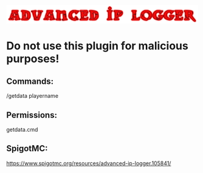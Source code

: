 ![AdvancedIPLogger](https://github.com/JavaDevMC/images/blob/main/Advanced-IP-Logger.png?raw=true)

# Do not use this plugin for malicious purposes!

## Commands:
/getdata playername

## Permissions:
getdata.cmd

## SpigotMC:
https://www.spigotmc.org/resources/advanced-ip-logger.105841/
